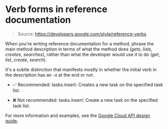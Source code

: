 # Verb forms in reference documentation

> Source: https://developers.google.com/style/reference-verbs

When you're writing reference documentation for a method, phrase the main method description in terms of what the method does (*gets*, *lists*, *creates*, *searches*), rather than what the developer would use it to do (*get*, *list*, *create*, *search*).

It's a subtle distinction that manifests mostly in whether the initial verb in the description has an *-s* at the end or not.

- ✅ Recommended: tasks.insert: Creates a new task on the specified task list.

- ❌ Not recommended: tasks.insert: Create a new task on the specified task list.

For more information and examples, see the [Google Cloud API design guide](https://cloud.google.com/apis/design/documentation#method_description).